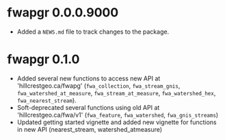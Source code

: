 # fwapgr 0.0.0.9000

* Added a `NEWS.md` file to track changes to the package.

# fwapgr 0.1.0

* Added several new functions to access new API at 'hillcrestgeo.ca/fwapg' (`fwa_collection`, `fwa_stream_gnis`, `fwa_watershed_at_measure`, `fwa_stream_at_measure`, `fwa_watershed_hex`, `fwa_nearest_stream`).
* Soft-deprecated several functions using old API at 'hillcrestgeo.ca/fwa/v1' (`fwa_feature`, `fwa_watershed`, `fwa_gnis_streams`)
* Updated getting started vignette and added new vignette for functions in new API (nearest_stream, watershed_atmeasure)
